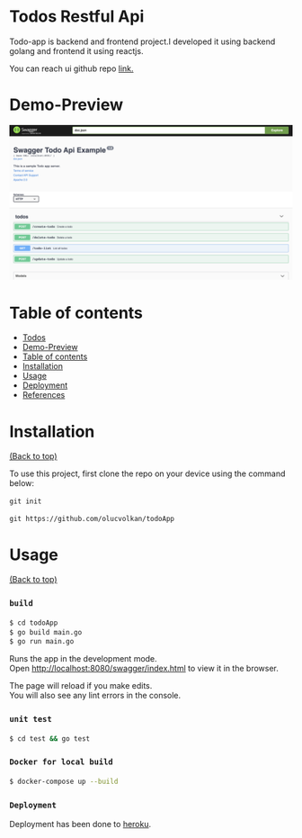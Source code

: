 # Todos Restful Api


Todo-app is backend and frontend project.I developed it using backend golang and frontend it using reactjs.

You can reach ui github repo [link.](https://github.com/olucvolkan/todoApp-ui)


# Demo-Preview

![Random GIF](./images/swagger-ui.png)

# Table of contents

- [Todos](#todos)
- [Demo-Preview](#demo-preview)
- [Table of contents](#table-of-contents)
- [Installation](#installation)
- [Usage](#usage)
- [Deployment](#deployment)
- [References](#references)

# Installation
[(Back to top)](#table-of-contents)

To use this project, first clone the repo on your device using the command below:

```git init```

```git https://github.com/olucvolkan/todoApp```


# Usage
[(Back to top)](#table-of-contents)

### `build`

```sh
$ cd todoApp
$ go build main.go
$ go run main.go
```
Runs the app in the development mode.<br />
Open [http://localhost:8080/swagger/index.html](http://localhost:3000) to view it in the browser.

The page will reload if you make edits.<br />
You will also see any lint errors in the console.

### `unit test`

```sh
$ cd test && go test
```

### `Docker for local build`

```sh
$ docker-compose up --build
```


### `Deployment`

Deployment has been done to [heroku](https://todo-app-case.herokuapp.com/swagger/index.html).

